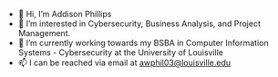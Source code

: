 - 👋 Hi, I’m Addison Phillips
- 👀 I’m interested in Cybersecurity, Business Analysis, and Project Management.
- 🌱 I’m currently working towards my BSBA in Computer Information Systems - Cybersecurity at the University of Louisville
- 📫 I can be reached via email at awphil03@louisville.edu

<!---
awphil03/awphil03 is a ✨ special ✨ repository because its `README.md` (this file) appears on your GitHub profile.
You can click the Preview link to take a look at your changes.
--->
